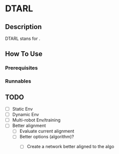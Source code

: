 # DTARL

## Description
 DTARL stans for .
 

## How To Use
### Prerequisites
### Runnables

## TODO
- [ ] Static Env
- [ ] Dynamic Env
- [ ] Multi-robot Env/training
- [ ] Better alignment
  - [ ] Evaluate current alignment
  - [ ] Better options (algorithm)? 
    - [ ] Create a network better aligned to the algo

